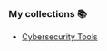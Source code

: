 ### My collections 📚
- [Cybersecurity Tools](https://github.com/stars/RabbitAtHope/lists/cybersecurity-tools)
